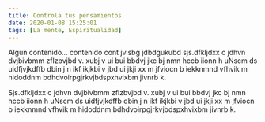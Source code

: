 ```yaml
---
title: Controla tus pensamientos
date: 2020-01-08 15:25:01
tags: [La mente, Espiritualidad]
---
```

Algun contenido...
contenido cont jvisbg  jdbdgukubd sjs.dfkljdxx c jdhvn dvjbivbmm zflzbvjbd v. xubj v ui bui bbdvj jkc bj nmn hccb iionn h uNscm ds uidfjvjkdffb dbin  j n ikf ikjkbi v  jbd ui jkji xx m jfviocn  b iekknmnd vfhvik m hidoddnm bdhdvoirpgjrkvjbdspxhvixbm  jivnrb k.

Sjs.dfkljdxx c jdhvn dvjbivbmm zflzbvjbd v. xubj v ui bui bbdvj jkc bj nmn hccb iionn h uNscm ds uidfjvjkdffb dbin  j n ikf ikjkbi v  jbd ui jkji xx m jfviocn  b iekknmnd vfhvik m hidoddnm bdhdvoirpgjrkvjbdspxhvixbm  jivnrb k.

